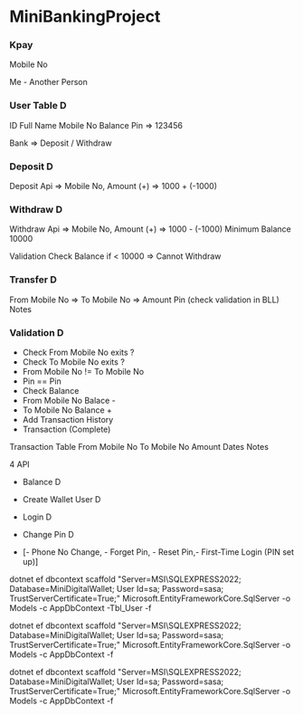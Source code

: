 # MiniBankingProject


### Kpay

Mobile No 

Me - Another Person

### User Table D 
ID
Full Name
Mobile No
Balance
Pin => 123456


Bank => Deposit / Withdraw

### Deposit D

Deposit Api => Mobile No, Amount (+) => 1000 + (-1000)

### Withdraw D

Withdraw Api => Mobile No, Amount (+) => 1000 - (-1000)
Minimum Balance 10000

Validation
Check Balance if < 10000 => Cannot Withdraw

### Transfer D

From Mobile No =>
To Mobile No => 
Amount
Pin (check validation in BLL)
Notes

### Validation D
- Check From Mobile No exits ? 
- Check To Mobile No exits ?
- From Mobile No != To Mobile No
- Pin == Pin
- Check Balance
- From Mobile No Balace - 
- To Mobile No Balance +
- Add Transaction History
- Transaction (Complete)

Transaction Table
From Mobile No
To Mobile No
Amount
Dates
Notes

4 API

- Balance D
- Create Wallet User D
- Login D
- Change Pin D

- [- Phone No Change, - Forget Pin, - Reset Pin,- First-Time Login (PIN set up)]


dotnet ef dbcontext scaffold "Server=MSI\SQLEXPRESS2022; Database=MiniDigitalWallet; User Id=sa; Password=sasa; TrustServerCertificate=True;" Microsoft.EntityFrameworkCore.SqlServer -o Models -c AppDbContext -Tbl_User -f
 
dotnet ef dbcontext scaffold "Server=MSI\SQLEXPRESS2022; Database=MiniDigitalWallet; User Id=sa; Password=sasa; TrustServerCertificate=True;" Microsoft.EntityFrameworkCore.SqlServer -o Models -c AppDbContext -f

dotnet ef dbcontext scaffold "Server=MSI\\SQLEXPRESS2022; Database=MiniDigitalWallet; User Id=sa; Password=sasa; TrustServerCertificate=True;" Microsoft.EntityFrameworkCore.SqlServer -o Models -c AppDbContext -f
